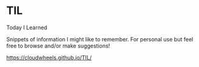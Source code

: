 # TIL
Today I Learned

Snippets of information I might like to remember. For personal use but feel free to browse and/or make suggestions!

https://cloudwheels.github.io/TIL/
